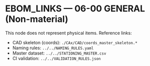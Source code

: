 # EBOM_LINKS — 06-00 GENERAL (Non-material)

This node does not represent physical items. Reference links:
- CAD skeleton (coords): `./CAx/CAD/coords_master_skeleton.*`
- Naming rules: `../../NAMING_RULES.yaml`
- Master dataset: `../../STATIONING_MASTER.csv`
- CI validation: `../../VALIDATION_RULES.json`
